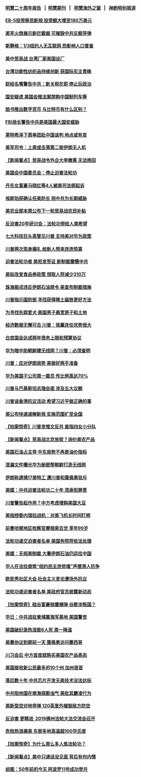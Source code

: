 #### [明慧二十周年报告](https://github.com/gfw-breaker/mh-reports/blob/master/README.md?t=07240941) &nbsp;&nbsp;|&nbsp;&nbsp;[明慧期刊](https://github.com/gfw-breaker/mh-qikan) &nbsp;&nbsp;|&nbsp;&nbsp; [明慧海外之窗](https://github.com/gfw-breaker/mh-news/blob/master/README.md?t=07240941) &nbsp;&nbsp;|&nbsp;&nbsp; [神韵特别报道](https://github.com/gfw-breaker/mh-news/blob/master/shenyun.md?t=07240941) 

#### [EB-5投资移民新规 投资额大增至180万美元](../pages/nsc412/n11405587.md?t=07240941) 

#### [美军火商展示新拦截器 可摧毁中共反舰导弹](../pages/nsc412/n11405783.md?t=07240941) 

#### [斯静格：1/3纽约人无互联网 恐影响人口普查](../pages/nsc412/n11405553.md?t=07240941) 

#### [美中贸易战 台湾厂家美国设厂](../pages/nsc412/n11405451.md?t=07240941) 

#### [台湾功能性纺织品持续创新 获国际买主青睐](../pages/nsc412/n11405459.md?t=07240941) 

#### [财经名嘴警告中共：新关税在即 停止玩政治](../pages/nsc412/n11404849.md?t=07240941) 

#### [国安疑虑 美国会推法案禁购中国制列车等](../pages/nsc412/n11405136.md?t=07240941) 

#### [脸书推出数字货币 与比特币有什么区别？](../pages/nsc412/n11402619.md?t=07240941) 

#### [FBI局长警告中共是美国最大国安威胁](../pages/nsc412/n11404810.md?t=07240941) 

#### [莱特希泽下周率团赴中国谈判 地点或有变](../pages/nsc412/n11404802.md?t=07240941) 

#### [美军司令：上周或击落第二架伊朗无人机](../pages/nsc412/n11404826.md?t=07240941) 

#### [【新闻看点】贸易战令外企大举撤离 无法挽回](../pages/nsc412/n11404675.md?t=07240941) 

#### [美国会中国委员会：停止迫害法轮功](../pages/nsc412/n11404888.md?t=07240941) 

#### [丹东女富豪马晓红等4人被美司法部起诉](../pages/nsc412/n11404808.md?t=07240941) 

#### [埃斯珀获确认任美防长 视中共为长期威胁](../pages/nsc412/n11404721.md?t=07240941) 

#### [美农业部本周公布下一轮贸易战农民补贴](../pages/nsc412/n11404697.md?t=07240941) 

#### [反迫害20年研讨会：法轮功带给人类希望](../pages/nsc412/n11404425.md?t=07240941) 

#### [七大科技巨头高管见川普 支持美对华为政策](../pages/nsc412/n11404494.md?t=07240941) 

#### [川普两次现身婚礼 给新人带来连连惊喜](../pages/nsc412/n11404118.md?t=07240941) 

#### [迫害法轮功者 美拒发签证 新制裁震慑中共](../pages/nsc412/n11404195.md?t=07240941) 

#### [美拟改变食品券政策 领取人将减少310万](../pages/nsc412/n11403833.md?t=07240941) 

#### [珠海振戎违反伊朗石油禁令 美宣布制裁措施](../pages/nsc412/n11403836.md?t=07240941) 

#### [川普指示国防部 寻找获得稀土磁铁更好方法](../pages/nsc412/n11403024.md?t=07240941) 

#### [为寻找失踪爱犬 美国男子悬赏房子和土地](../pages/nsc412/n11403471.md?t=07240941) 

#### [经济数据无懈可击 川普：我赢连任优势很大](../pages/nsc412/n11402893.md?t=07240941) 

#### [白宫国会达成两年债务上限和预算协议](../pages/nsc412/n11402796.md?t=07240941) 

#### [华为暗中助朝鲜建无线网？川普：必须查明](../pages/nsc412/n11402747.md?t=07240941) 

#### [川普：应对伊朗局势 美做好两手准备](../pages/nsc412/n11402800.md?t=07240941) 

#### [华为美国子公司周一裁员 传比例高达70%](../pages/nsc412/n11402663.md?t=07240941) 

#### [川普与巴基斯坦总理会面 涉及五大议题](../pages/nsc412/n11402668.md?t=07240941) 

#### [川普谈香港抗议活动 希望习近平做正确的事](../pages/nsc412/n11402583.md?t=07240941) 

#### [美公布快速递解新规 实施范围扩至全国](../pages/nsc412/n11402486.md?t=07240941) 

#### [【拍案惊奇】川普发推文反共 直指四女小分队](../pages/nsc412/n11400747.md?t=07240941) 

#### [【新闻看点】贸易战北京放软？询价美农产品](../pages/nsc412/n11402366.md?t=07240941) 

#### [美国石油占主导 中东局势不再是油价指标](../pages/nsc412/n11402221.md?t=07240941) 

#### [泄漏文件曝光华为秘密帮朝鲜打造无线网](../pages/nsc412/n11402399.md?t=07240941) 

#### [伊朗称逮捕17美特工 遭川普和蓬佩奥驳斥](../pages/nsc412/n11402053.md?t=07240941) 

#### [美媒：中共迫害法轮功二十年 须承担罪责](../pages/nsc412/n11400683.md?t=07240941) 

#### [川普警告起作用？中方考虑增购美国大豆](../pages/nsc412/n11401915.md?t=07240941) 

#### [美指控委内瑞拉战机：对美飞机长时间盯梢](../pages/nsc412/n11401828.md?t=07240941) 

#### [前曼哈顿地区检察官摩根索去世 享年99岁](../pages/nsc412/n11401639.md?t=07240941) 

#### [法轮功递交迫害者名单 美国务院将依法处理](../pages/nsc412/n11400678.md?t=07240941) 

#### [美媒：无视美制裁 大量伊朗石油仍运往中国](../pages/nsc412/n11401500.md?t=07240941) 

#### [华人在法拉盛筑“纽约民主连侬墙”声援港人抗争](../pages/nsc412/n11400975.md?t=07240941) 

#### [欧凯秀社区大会 社会主义言论遭场外抗议](../pages/nsc412/n11401002.md?t=07240941) 

#### [法轮功递迫害者名单 美政府官员披露新动态](../pages/nsc412/n11400152.md?t=07240941) 

#### [【拍案惊奇】硅谷富豪抛震撼弹 谷歌涉叛国？](../pages/nsc412/n11400626.md?t=07240941) 

#### [华日：中共进驻柬埔寨海军基地 美国警觉](../pages/nsc412/n11400703.md?t=07240941) 

#### [美国破纪录热浪致6人死 周一降温](../pages/nsc412/n11400429.md?t=07240941) 

#### [美墨协议到期前一天 蓬佩奥访问墨西哥](../pages/nsc412/n11400374.md?t=07240941) 

#### [川习会后 中方首度就购买美国农产品表态](../pages/nsc412/n11400047.md?t=07240941) 

#### [美国接收新公民最多的10个州 加州居首](../pages/nsc412/n11399586.md?t=07240941) 

#### [落后数十年 中共芯片开发无美技术没法达标](../pages/nsc412/n11370941.md?t=07240941) 

#### [中共阻他国在南海探勘油气 美批其霸凌行为](../pages/nsc412/n11399137.md?t=07240941) 

#### [美新型空对地导弹 120英里外摧毁敌方防空](../pages/nsc412/n11391632.md?t=07240941) 

#### [反迫害 更精进  2019佛州法轮大法交流会召开](../pages/nsc412/n11398300.md?t=07240941) 

#### [危险热浪袭美 东部多地高温超100华氏度](../pages/nsc412/n11398230.md?t=07240941) 

#### [【拍案惊奇】为什么那么多人炼法轮功？](../pages/nsc412/n11398190.md?t=07240941) 

#### [【新闻看点】美中只通话没见面 背后有何内情](../pages/nsc412/n11398139.md?t=07240941) 

#### [组图：50年前的今天 阿波罗11号成功登月](../pages/nsc412/n11398099.md?t=07240941) 

